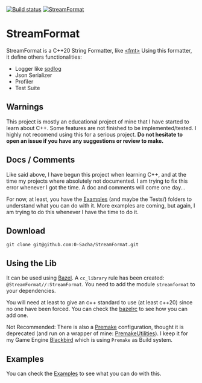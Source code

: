 [![Build status](https://badge.buildkite.com/c74bfd00e5543dcb5645acecbfd9d1fc3a0487bc5de13db0b9.svg)](https://buildkite.com/sacha/streamformat)
[![StreamFormat](https://github.com/0-Sacha/StreamFormat/actions/workflows/StreamFormat.yml/badge.svg)](https://github.com/0-Sacha/StreamFormat/actions/workflows/StreamFormat.yml)

# StreamFormat

StreamFormat is a C++20 String Formatter, like [&lt;fmt&gt;](https://github.com/fmtlib/fmt)
Using this formatter, it define others functionalities:
- Logger like [spdlog](https://github.com/gabime/spdlog)
- Json Serializer
- Profiler
- Test Suite

## Warnings
This project is mostly an educational project of mine that I have started to learn about C++. Some features are not finished to be implemented/tested. I highly not recomend using this for a serious project.
**Do not hesitate to open an issue if you have any suggestions or review to make.**

## Docs / Comments
Like said above, I have begun this project when learning C++, and at the time my projects where absolutely not documented. I am trying to fix this error whenever I got the time. A doc and comments will come one day...

For now, at least, you have the [Examples](Examples/README.md) (and maybe the Tests/) folders to understand what you can do with it. More examples are coming, but again, I am trying to do this whenever I have the time to do it.

## Download
```
git clone git@github.com:0-Sacha/StreamFormat.git
```

## Using the Lib
It can be used using [Bazel](https://bazel.build/).
A `cc_library` rule has been created: `@StreamFormat//:StreamFormat`.
You need to add the module `streamformat` to your dependencies.

You will need at least to give an c++ standard to use (at least c++20) since no one have been forced. You can check the [bazelrc](.bazelrc) to see how you can add one.

Not Recommended: There is also a [Premake](https://premake.github.io/docs/using-premake) configuration, thought it is deprecated (and run on a wrapper of mine: [PremakeUtilities](https://github.com/0-Sacha/PremakeUtilities)). I keep it for my Game Engine [Blackbird](https://github.com/0-Sacha/Blackbird) which is using `Premake` as Build system.

## Examples
You can check the [Examples](Examples/README.md) to see what you can do with this.
